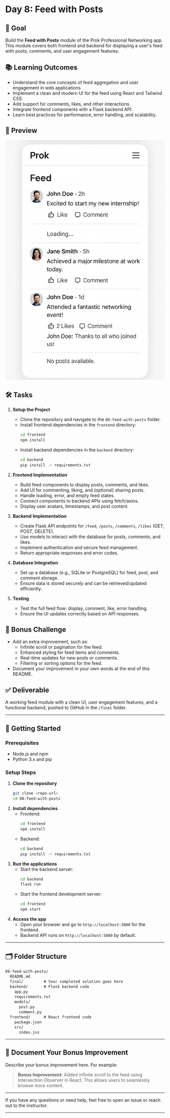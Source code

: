 # Day 8: Feed with Posts

## 🎯 Goal

Build the **Feed with Posts** module of the Prok Professional Networking app. This module covers both frontend and backend for displaying a user's feed with posts, comments, and user engagement features.

## 📚 Learning Outcomes

- Understand the core concepts of feed aggregation and user engagement in web applications.
- Implement a clean and modern UI for the feed using React and Tailwind CSS.
- Add support for comments, likes, and other interactions.
- Integrate frontend components with a Flask backend API.
- Learn best practices for performance, error handling, and scalability.

## 📸 Preview

![Final Feed](./final-feed.png)

## 🛠️ Tasks

1. **Setup the Project**

   - Clone the repository and navigate to the `08-feed-with-posts` folder.
   - Install frontend dependencies in the `frontend` directory:
     ```bash
     cd frontend
     npm install
     ```
   - Install backend dependencies in the `backend` directory:
     ```bash
     cd backend
     pip install -r requirements.txt
     ```

2. **Frontend Implementation**

   - Build feed components to display posts, comments, and likes.
   - Add UI for commenting, liking, and (optional) sharing posts.
   - Handle loading, error, and empty feed states.
   - Connect components to backend APIs using fetch/axios.
   - Display user avatars, timestamps, and post content.

3. **Backend Implementation**

   - Create Flask API endpoints for `/feed`, `/posts`, `/comments`, `/likes` (GET, POST, DELETE).
   - Use models to interact with the database for posts, comments, and likes.
   - Implement authentication and secure feed management.
   - Return appropriate responses and error codes.

4. **Database Integration**

   - Set up a database (e.g., SQLite or PostgreSQL) for feed, post, and comment storage.
   - Ensure data is stored securely and can be retrieved/updated efficiently.

5. **Testing**
   - Test the full feed flow: display, comment, like, error handling.
   - Ensure the UI updates correctly based on API responses.

## 🧪 Bonus Challenge

- Add an extra improvement, such as:
  - Infinite scroll or pagination for the feed.
  - Enhanced styling for feed items and comments.
  - Real-time updates for new posts or comments.
  - Filtering or sorting options for the feed.
- Document your improvement in your own words at the end of this README.

## ✅ Deliverable

A working feed module with a clean UI, user engagement features, and a functional backend, pushed to GitHub in the `/final` folder.

---

## 🚀 Getting Started

### Prerequisites

- Node.js and npm
- Python 3.x and pip

### Setup Steps

1. **Clone the repository**
   ```bash
   git clone <repo-url>
   cd 08-feed-with-posts
   ```
2. **Install dependencies**
   - Frontend:
     ```bash
     cd frontend
     npm install
     ```
   - Backend:
     ```bash
     cd backend
     pip install -r requirements.txt
     ```
3. **Run the applications**
   - Start the backend server:
     ```bash
     cd backend
     flask run
     ```
   - Start the frontend development server:
     ```bash
     cd frontend
     npm start
     ```
4. **Access the app**
   - Open your browser and go to `http://localhost:3000` for the frontend.
   - Backend API runs on `http://localhost:5000` by default.

---

## 🗂️ Folder Structure

```
08-feed-with-posts/
  README.md
  final/         # Your completed solution goes here
  backend/       # Flask backend code
    app.py
    requirements.txt
    models/
      post.py
      comment.py
  frontend/      # React frontend code
    package.json
    src/
      index.jsx
```

---

## 📝 Document Your Bonus Improvement

Describe your bonus improvement here. For example:

> **Bonus Improvement:** Added infinite scroll to the feed using Intersection Observer in React. This allows users to seamlessly browse more content.

---

If you have any questions or need help, feel free to open an issue or reach out to the instructor.

---
